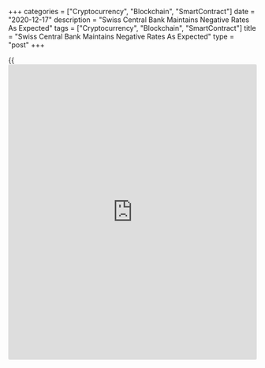 +++
categories = ["Cryptocurrency", "Blockchain", "SmartContract"]
date = "2020-12-17"
description = "Swiss Central Bank Maintains Negative Rates As Expected"
tags = ["Cryptocurrency", "Blockchain", "SmartContract"]
title = "Swiss Central Bank Maintains Negative Rates As Expected"
type = "post"
+++

{{<iframe id="large-banner" src="https://www.bounty.group/#slide=8.0" width="100%" height="600" scrolling="no" style="border: 0px solid rgb(216, 221, 230); border-radius: 3px;">}}

The Swiss central bank decided to continue with its record low negative
interest rates and currency interventions despite being labeled as
'currency manipulator' by the United States.

At the virtual meeting, [policy](https://www.fintechee.com/policy/)makers of the Swiss National Bank retained
the [policy](https://www.fintechee.com/policy/) rate and interest on sight deposits at the SNB at -0.75
percent, as widely expected, on Thursday.

As the Swiss franc is highly valued, the central bank reiterated that it
is willing to intervene more strongly in the foreign exchange market. In
so doing, it takes the overall exchange rate situation into
consideration.

The bank said its expansionary monetary [policy](https://www.fintechee.com/policy/) provides favorable
financing conditions, counters upward pressure on the Swiss franc, and
contributes to an appropriate supply of credit and liquidity to the
[economy][1].

Looking ahead, the SNB will brush off being branded a 'currency
manipulator' by the US Treasury, but is still likely to be less active
in the FX market next year, David Oxley, an economist at Capital
Economics, said.

The economist said the central bank will be able to dial back its FX
interventions next year as the pick-up in risk sentiment will relieve
pressure on the franc against the euro and not because of the US
Treasury's actions.

Consumer prices are forecast to fall 0.7 percent this year and to remain
flat next year. In 2022, prices are projected to climb 0.2 percent.

In September, the bank had projected a 0.6 percent drop in prices for
2020 and +0.1 percent for 2021.

Further, the bank expects economic momentum to be weak in the fourth
quarter of 2020 and in the first quarter of next year due to new
restrictions imposed to control the Covid-19 pandemic.

The SNB expects that GDP to shrink by around 3 percent this year.

Developments going forward largely depend on how successfully the spread
of the virus can be contained in Switzerland and abroad.

The economic recovery is expected to regain momentum in the course of
next year. The SNB forecast economic growth of 2.5 percent to 3 percent
for 2021.

For comments and feedback [contact](https://www.playgroundfx.com/contact/): editorial@rtt[news](https://www.letsplayfx.com/blog/forex-news-website/).com

[Economic News][1]

 **What parts of the world are seeing the best (and worst) economic
performances lately? Click[here][2] to check out our [Econ Scorecard][2]
and find out! See up-to-the-moment [ranking](https://www.playgroundfx.com/blog/crypto-exchange-ranking/)s for the best and worst
performers in [GDP][3], [unemployment rate][4], [inflation][5] and much
more.**

   1. www.rtt[news](https://www.letsplayfx.com/blog/forex-news-website/).com/Content/EconomicNews.aspx
   2. www.rtt[news](https://www.letsplayfx.com/blog/forex-news-website/).com/economic-scorecard/world-rank/retail-sales/highest-performance.aspx
   3. www.rtt[news](https://www.letsplayfx.com/blog/forex-news-website/).com/economic-scorecard/world-rank/GDP/highest-performance.aspx
   4. www.rtt[news](https://www.letsplayfx.com/blog/forex-news-website/).com/economic-scorecard/world-rank/unemployment-rate/lowest-performance.aspx
   5. www.rtt[news](https://www.letsplayfx.com/blog/forex-news-website/).com/economic-scorecard/world-rank/CPI/highest-performance.aspx